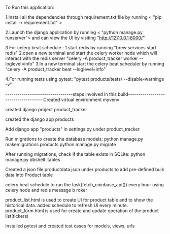 To Run this application:

1.Install all the dependencies through requirement.txt file by running < "pip install -r requirement.txt" >

2.Launch the django application by running < "python  manage.py runserver">  and can view the UI by visiting "http://127.0.0.1:8000/"

3.For celery beat schedule :
    1.start redis by running  "brew services start redis"
    2.open a new terminal and start the celery worker node which will interact with the redis server  "celery -A product_tracker worker --loglevel=info"
    3.In a new terminal start the celery beat scheduler by running  "celery -A product_tracker beat --loglevel=info"

4.For running tests using pytest: "pytest products/tests/ --disable-warnings -v"



---------------------------------steps involved in this build------------------------------------
Created virtual environment myvenv

created django project product_tracker

created the django app products

Add django app "products" in settings.py under product_tracker

Run migrations to create the database models:
    python manage.py makemigrations products
    python manage.py migrate

After running migrations, check if the table exists in SQLite:
    python manage.py dbshell
    .tables

Created a json file productdata.json under products to add pre-defined bulk data into Product table

celery beat schedule to run the task(fetch_coinbase_api()) every hour using celery node and redis message b roker

product_list.html is used to create UI for product table and to show the historical data. added schedule to refresh UI every minute.
product_form.html is used for create and update operation of the product list(tickers)

Installed pytest and created test cases for models, views, urls

